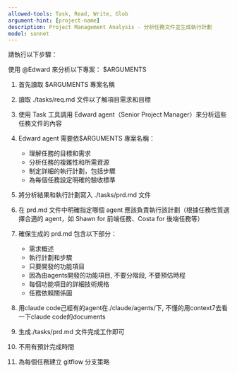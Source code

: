 ```yaml
---
allowed-tools: Task, Read, Write, Glob
argument-hint: [project-name]
description: Project Management Analysis - 分析任務文件並生成執行計劃
model: sonnet
---
```


請執行以下步驟：

使用 @Edward 來分析以下專案：
$ARGUMENTS

1. 首先讀取 $ARGUMENTS 專案名稱

2. 讀取 ./tasks/req.md 文件以了解項目需求和目標

3. 使用 Task 工具調用 Edward agent（Senior Project Manager）來分析這些任務文件的內容

4. Edward agent 需要依$ARGUMENTS 專案名稱：
   - 理解任務的目標和需求
   - 分析任務的複雜性和所需資源
   - 制定詳細的執行計劃，包括步驟
   - 為每個任務設定明確的驗收標準

5. 將分析結果和執行計劃寫入 ./tasks/prd.md 文件

6. 在 prd.md 文件中明確指定哪個 agent 應該負責執行該計劃（根據任務性質選擇合適的 agent，如 Shawn for 前端任務、Costa for 後端任務等）

7. 確保生成的 prd.md 包含以下部分：
   - 需求概述
   - 執行計劃和步驟
   - 只要開發的功能項目
   - 因為由agents開發的功能項目, 不要分階段, 不要預估時程
   - 每個功能項目的詳細技術規格
   - 任務依賴關係圖

8. 用claude code己經有的agent在./claude/agents/下,  不懂的用context7去看一下claude code的documents 

9. 生成./tasks/prd.md 文件完成工作即可

10. 不用有預計完成時間

11. 為每個任務建立 gitflow 分支策略
